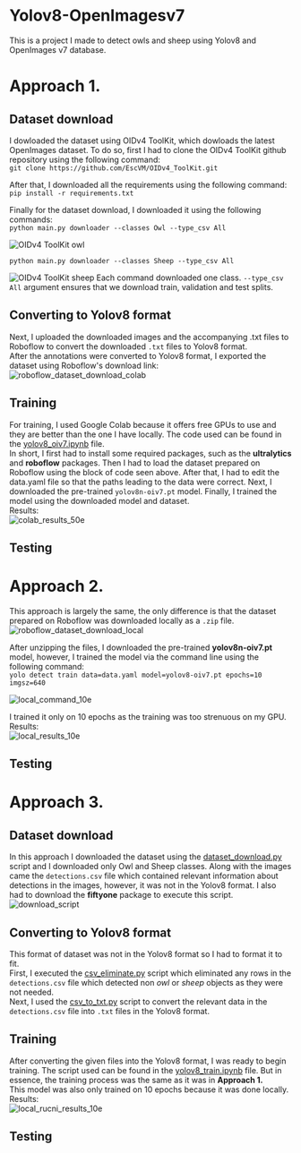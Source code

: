 # Yolov8-OpenImagesv7
This is a project I made to detect owls and sheep using Yolov8 and OpenImages v7 database.

# Approach 1.
## Dataset download
I dowloaded the dataset using OIDv4 ToolKit, which dowloads the latest OpenImages dataset. To do so, first I had to clone the OIDv4 ToolKit github repository using the following command:\
`git clone https://github.com/EscVM/OIDv4_ToolKit.git`

After that, I downloaded all the requirements using the following command:\
`pip install -r requirements.txt`

Finally for the dataset download, I downloaded it using the following commands:\
`python main.py downloader --classes Owl --type_csv All`


![OIDv4 ToolKit owl](https://github.com/slanacpizzagomilicafesb/Yolov8-OpenImagesv7/assets/56551410/41d19509-0b97-4a38-9798-0a324bf700a7)

`python main.py downloader --classes Sheep --type_csv All`


![OIDv4 ToolKit sheep](https://github.com/slanacpizzagomilicafesb/Yolov8-OpenImagesv7/assets/56551410/5b35c51c-95f2-46e3-8a99-2d5992806a2b)
Each command downloaded one class. `--type_csv All` argument ensures that we download train, validation and test splits.

## Converting to Yolov8 format
Next, I uploaded the downloaded images and the accompanying .txt files to Roboflow to convert the downloaded `.txt` files to Yolov8 format.\
After the annotations were converted to Yolov8 format, I exported the dataset using Roboflow's download link:\
![roboflow_dataset_download_colab](https://github.com/slanacpizzagomilicafesb/Yolov8-OpenImagesv7/assets/56551410/0ea855fc-c5f9-4c5a-8966-0282f677d3aa)

## Training
For training, I used Google Colab because it offers free GPUs to use and they are better than the one I have locally. The code used can be found in the [yolov8_oiv7.ipynb](https://github.com/slanacpizzagomilicafesb/Yolov8-OpenImagesv7/blob/main/yolov8_oiv7.ipynb) file.\
In short, I first had to install some required packages, such as the __ultralytics__ and __roboflow__ packages. Then I had to load the dataset prepared on Roboflow using the block of code seen above. After that, I had to edit the data.yaml file so that the paths leading to the data were correct. Next, I downloaded the pre-trained `yolov8n-oiv7.pt` model. Finally, I trained the model using the downloaded model and dataset.\
Results:\
![colab_results_50e](https://github.com/slanacpizzagomilicafesb/Yolov8-OpenImagesv7/assets/56551410/6258d4fb-8fa5-4c5e-8590-62294716805f)

## Testing

# Approach 2.
This approach is largely the same, the only difference is that the dataset prepared on Roboflow was downloaded locally as a `.zip` file.\
![roboflow_dataset_download_local](https://github.com/slanacpizzagomilicafesb/Yolov8-OpenImagesv7/assets/56551410/c3c9097f-6091-477c-b747-0ba2afc5067b)

After unzipping the files, I downloaded the pre-trained __yolov8n-oiv7.pt__ model, however, I trained the model via the command line using the following command:\
`yolo detect train data=data.yaml model=yolov8-oiv7.pt epochs=10 imgsz=640`


![local_command_10e](https://github.com/slanacpizzagomilicafesb/Yolov8-OpenImagesv7/assets/56551410/c986996b-f7fe-4016-b491-807c307e0f5b)

I trained it only on 10 epochs as the training was too strenuous on my GPU.\
Results:\
![local_results_10e](https://github.com/slanacpizzagomilicafesb/Yolov8-OpenImagesv7/assets/56551410/9fdce00c-a390-4293-90b1-f052ed9eebd9)

## Testing

# Approach 3.
## Dataset download
In this approach I downloaded the dataset using the [dataset_download.py](https://github.com/slanacpizzagomilicafesb/Yolov8-OpenImagesv7/blob/main/local_scripts/dataset_download.py) script and I downloaded only Owl and Sheep classes. Along with the images came the `detections.csv` file which contained relevant information about detections in the images, however, it was not in the Yolov8 format. I also had to download the __fiftyone__ package to execute this script.\
![download_script](https://github.com/slanacpizzagomilicafesb/Yolov8-OpenImagesv7/assets/56551410/0a28301a-0d16-43eb-98a9-41866a0c5b9a)

## Converting to Yolov8 format
This format of dataset was not in the Yolov8 format so I had to format it to fit.\
First, I executed the [csv_eliminate.py](https://github.com/slanacpizzagomilicafesb/Yolov8-OpenImagesv7/blob/main/local_scripts/csv_eliminate.py) script which eliminated any rows in the `detections.csv` file which detected non _owl_ or _sheep_ objects as they were not needed.\
Next, I used the [csv_to_txt.py](https://github.com/slanacpizzagomilicafesb/Yolov8-OpenImagesv7/blob/main/local_scripts/csv_to_txt.py) script to convert the relevant data in the `detections.csv` file into `.txt` files in the Yolov8 format.

## Training
After converting the given files into the Yolov8 format, I was ready to begin training. The script used can be found in the [yolov8_train.ipynb](https://github.com/slanacpizzagomilicafesb/Yolov8-OpenImagesv7/blob/main/yolov8_train.ipynb) file. But in essence, the training process was the same as it was in __Approach 1.__\
This model was also only trained on 10 epochs because it was done locally.\
Results:\
![local_rucni_results_10e](https://github.com/slanacpizzagomilicafesb/Yolov8-OpenImagesv7/assets/56551410/7107d3ca-aa15-48b9-bef8-7c2adda024d5)

## Testing
